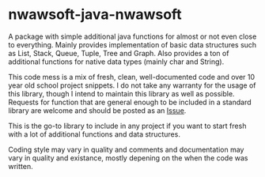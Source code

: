 # nwawsoft-java-nwawsoft
A package with simple additional java functions for almost or not even close to everything.
Mainly provides implementation of basic data structures such as List, Stack, Queue, Tuple, Tree and Graph.
Also provides a ton of additional functions for native data types (mainly char and String).

This code mess is a mix of fresh, clean, well-documented code and over 10 year old school project snippets.
I do not take any warranty for the usage of this library, though I intend to maintain this library as well as possible.
Requests for function that are general enough to be included in a standard library are welcome and should be posted as an [Issue](https://github.com/nwawrzyniak/nwawsoft-java-util/issues).

This is the go-to library to include in any project if you want to start fresh with a lot of additional functions and data structures.

Coding style may vary in quality and comments and documentation may vary in quality and existance, mostly depening on the when the code was written.
